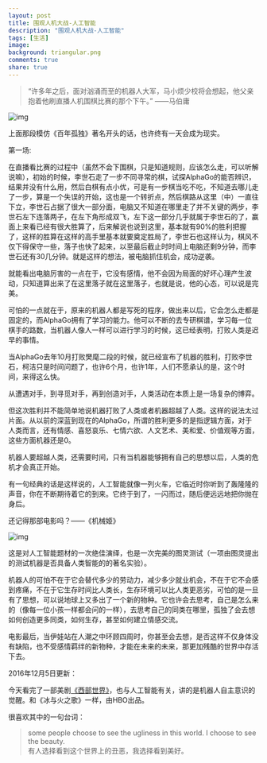 ```yaml
---
layout: post
title: 围观人机大战-人工智能
description: "围观人机大战-人工智能"
tags: [生活]
image:
background: triangular.png
comments: true
share: true
---
```


> “许多年之后，面对汹涌而至的机器人大军，马小烦少校将会想起，他父亲抱着他刷直播人机围棋比赛的那个下午。”     ——马伯庸

![img]({{site.url}}images/article/2016-3-9/2.png)

<!-- more -->

上面那段模仿《百年孤独》著名开头的话，也许终有一天会成为现实。

第一场:

在直播看比赛的过程中（虽然不会下围棋，只是知道规则，应该怎么走，可以听解说嘛），初始的时候，李世石走了一步不同寻常的棋，试探AlphaGo的能否辨识，结果并没有什么用，然后白棋有点小优，可是有一步棋当吃不吃，不知道去哪儿走了一步，算是一个失误的开始，这也是一个转折点，然后棋路从这里（中）一直往下立，李世石占据了很大一部分面，电脑又不知道在哪里走了并不关键的两步，李世石左下连落两子，在左下角形成双飞，左下这一部分几乎就属于李世石的了，赢面上来看已经有很大胜算了，后来解说也说到这里，基本就有90%的胜利把握了，这样的胜算在这样的高手里基本就要奠定胜局了，李世石也这样认为，棋风不仅下得保守一些，落子也快了起来，以至最后截止时时间上电脑还剩9分钟，而李世石还有30几分钟。就是这样的想法，被电脑抓住机会，成功逆袭。

就能看出电脑厉害的一点在于，它没有感情，他不会因为局面的好坏心理产生波动，只知道算出来了在这里落子就在这里落子，也就是说，他的心态，可以说是完美。

可怕的一点就在于，原来的机器人都是写死的程序，做出来以后，它会怎么走都是固定的，而AlphaGo拥有了学习的能力。他可以不断的去专研棋谱，学习每一位棋手的路数，当机器人像人一样可以进行学习的时候，这已经表明，打败人类是迟早的事情。

当AlphaGo去年10月打败樊麾二段的时候，就已经宣布了机器的胜利，打败李世石，柯洁只是时间问题了，也许6个月，也许1年，人们不愿承认的是，这个时间，来得这么快。

从遭遇对手，到寻觅对手，再到创造对手，人类活动在本质上是一场复杂的博弈。

但这次胜利并不能简单地说机器打败了人类或者机器超越了人类。这样的说法太过片面。从以前的深蓝到现在的AlphaGo，所谓的胜利更多的是指逻辑方面，对于人类而言，还有情感、喜怒哀乐、七情六欲、人文艺术、美和爱、价值观等方面，这些方面机器还是0。

机器人要超越人类，还需要时间，只有当机器能够拥有自己的思想以后，人类的危机才会真正开始。

有一句经典的话是这样说的，人工智能就像一列火车，它临近时你听到了轰隆隆的声音，你在不断期待着它的到来。它终于到了，一闪而过，随后便远远地把你抛在身后。

还记得那部电影吗？——《机械姬》

![img]({{site.url}}images/article/2016-3-9/1.jpg)

这是对人工智能题材的一次绝佳演绎，也是一次完美的图灵测试（一项由图灵提出的测试机器是否具备人类智能的的著名实验）。

机器人的可怕不在于它会替代多少的劳动力，减少多少就业机会，不在于它不会感到疼痛，不在于它生存时间比人类长，生存环境可以比人类更恶劣，可怕的是一旦有了思想，可以说地球上又多出了一个新的物种。它也许会去思考，自己是怎么来的（像每一位小孩一样都会问的一样），去思考自己的同类在哪里，孤独了会去想如何创造更多同类，如何生存，甚至如何建立情感交流。

电影最后，当伊娃站在人潮之中环顾四周时，你甚至会去想，是否这样不仅身体没有缺陷，也不受感情羁绊的新物种，才能在未来的未来，那更加残酷的世界中存活下去。

2016年12月5日更新：

今天看完了一部美剧[《西部世界》](https://mp.weixin.qq.com/s?__biz=MzA5ODEzMjY1NQ==&mid=2247483689&idx=1&sn=cedf0829fa488f7cc516d535250e2a05&chksm=909776e9a7e0ffffe708f59f7caa5a2126877e1fee244c355176e2b179e0ed97cbd67c1dcfae&mpshare=1&scene=1&srcid=1218r7HV5WOSvQ0meU9UkJtW&key=c81d77271180a0e677c5b089fb01724fffdf3b231a6d9e7592d80f240ce17b0f3ae3cdbbb9d89a136bcf9cc9a69808d693ba3529416fa0aa370f36e5c4be8fb26a7a1752cd7aa0ea8218612ff8dc630d&ascene=0&uin=MjMyNDE3ODE4Mg%3D%3D&devicetype=iMac+MacBookPro12%2C1+OSX+OSX+10.12.1+build(16B2555)&version=12010110&nettype=WIFI&fontScale=100&pass_ticket=1uX0iIBK2pgv0lZXPnbXiNp0Ffk%2FbFb%2FY32Yacwmx80ZlWJKlqPTI6XhilxeG3pX)，也与人工智能有关，讲的是机器人自主意识的觉醒。和《冰与火之歌》一样，由HBO出品。

很喜欢其中的一句台词：

> some people choose to see the ugliness in this world. I choose to see the beauty. <br  />
> 有人选择看到这个世界上的丑恶，我选择看到美好。

